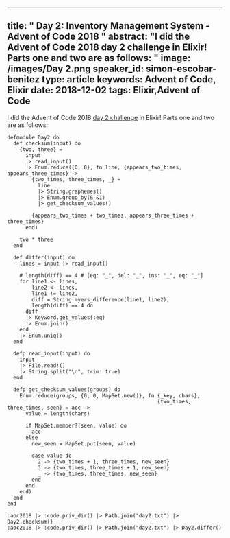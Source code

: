 
---
title: " Day 2: Inventory Management System - Advent of Code 2018
"
abstract: "I did the Advent of Code 2018 day 2 challenge in Elixir! Parts one and two are as follows:
"
image: /images/Day 2.png
speaker_id: simon-escobar-benitez
type: article
keywords: Advent of Code, Elixir
date: 2018-12-02
tags: Elixir,Advent of Code
---
I did&nbsp;the Advent of Code 2018&nbsp;<a href="https://adventofcode.com/2018/day/2">day 2 challenge</a>&nbsp;in Elixir! Parts one and two are as follows:

<pre>
<code class="language-elixir">defmodule Day2 do
  def checksum(input) do
    {two, three} =
      input
      |&gt; read_input()
      |&gt; Enum.reduce({0, 0}, fn line, {appears_two_times, appears_three_times} -&gt;
        {two_times, three_times, _} =
          line
          |&gt; String.graphemes()
          |&gt; Enum.group_by(&amp; &amp;1)
          |&gt; get_checksum_values()

        {appears_two_times + two_times, appears_three_times + three_times}
      end)

    two * three
  end

  def differ(input) do
    lines = input |&gt; read_input()

    # length(diff) == 4 # [eq: "_", del: "_", ins: "_", eq: "_"]
    for line1 &lt;- lines,
        line2 &lt;- lines,
        line1 != line2,
        diff = String.myers_difference(line1, line2),
        length(diff) == 4 do
      diff
      |&gt; Keyword.get_values(:eq)
      |&gt; Enum.join()
    end
    |&gt; Enum.uniq()
  end

  defp read_input(input) do
    input
    |&gt; File.read!()
    |&gt; String.split("\n", trim: true)
  end

  defp get_checksum_values(groups) do
    Enum.reduce(groups, {0, 0, MapSet.new()}, fn {_key, chars},
                                                 {two_times, three_times, seen} = acc -&gt;
      value = length(chars)

      if MapSet.member?(seen, value) do
        acc
      else
        new_seen = MapSet.put(seen, value)

        case value do
          2 -&gt; {two_times + 1, three_times, new_seen}
          3 -&gt; {two_times, three_times + 1, new_seen}
          _ -&gt; {two_times, three_times, new_seen}
        end
      end
    end)
  end
end

:aoc2018 |&gt; :code.priv_dir() |&gt; Path.join("day2.txt") |&gt; Day2.checksum()
:aoc2018 |&gt; :code.priv_dir() |&gt; Path.join("day2.txt") |&gt; Day2.differ()</code></pre>

<pre>

&nbsp;</pre>
